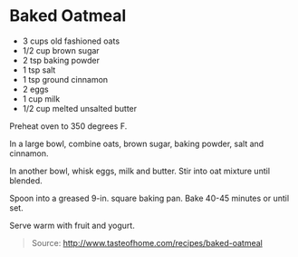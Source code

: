 Baked Oatmeal
=============

- 3 cups old fashioned oats
- 1/2 cup brown sugar
- 2 tsp baking powder
- 1 tsp salt
- 1 tsp ground cinnamon
- 2 eggs
- 1 cup milk
- 1/2 cup melted unsalted butter

Preheat oven to 350 degrees F.

In a large bowl, combine oats, brown sugar, baking powder, salt and cinnamon.

In another bowl, whisk eggs, milk and butter. Stir into oat mixture until blended.

Spoon into a greased 9-in. square baking pan. Bake 40-45 minutes or until set.

Serve warm with fruit and yogurt.

> Source: http://www.tasteofhome.com/recipes/baked-oatmeal
